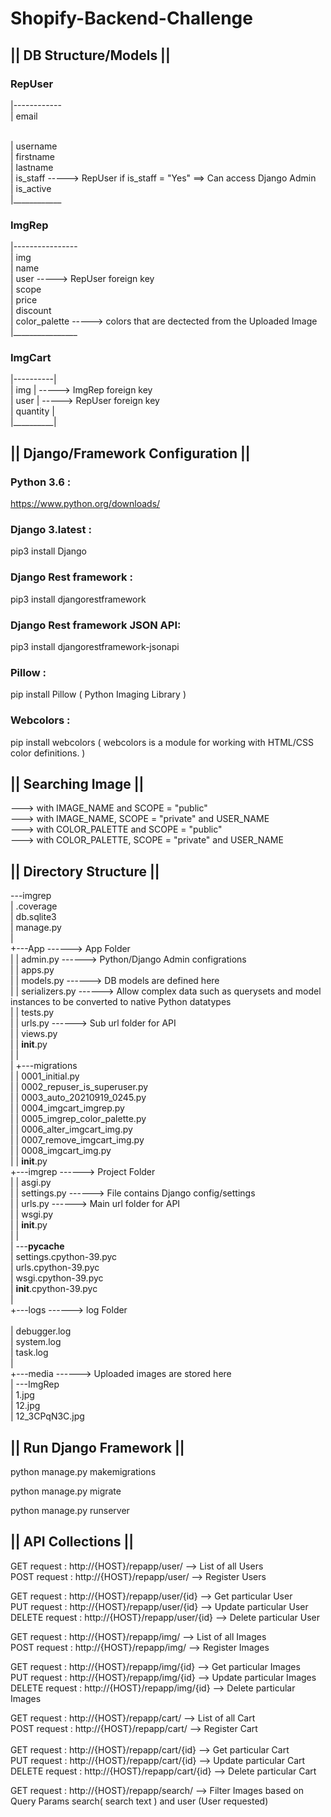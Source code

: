 # Shopify-Backend-Challenge

<b><h2>||     DB Structure/Models    ||</b></h2>

<b><h3>     RepUser    </b></h3>

 |------------ <br>
 | email      </p>  <br>
 | username     <br>
 | firstname  <br>
 | lastname   <br>
 | is_staff        ----->  RepUser if is_staff = "Yes" ==> Can access Django Admin<br> 
 | is_active  <br>
 |____________<br>
 
 <b><h3>     ImgRep    </b></h3>

 |----------------<br>
 | img              <br>
 | name             <br>
 | user               ----->  RepUser foreign key<br>
 | scope          <br>
 | price          <br>
 | discount       <br>
 | color_palette      ----->  colors that are dectected from the Uploaded Image<br>
 |________________<br>
 
  <b><h3>     ImgCart    </b></h3>

 |----------|<br>
 | img      |    ----->  ImgRep foreign key<br>
 | user     |    ----->  RepUser foreign key<br>
 | quantity |<br>
 |__________|<br>


<b><h2>||     Django/Framework Configuration    ||</b></h2>

<b><h3>Python 3.6 :</b></h3> https://www.python.org/downloads/

<b><h3>Django 3.latest :</b></h3> pip3 install Django

<b><h3>Django Rest framework :</b></h3> pip3 install djangorestframework

<b><h3>Django Rest framework JSON API:</b></h3> pip3 install djangorestframework-jsonapi

<b><h3>Pillow :</b></h3> pip install Pillow ( Python Imaging Library )

<b><h3>Webcolors :</b></h3> pip install webcolors ( webcolors is a module for working with HTML/CSS color definitions. )


<b><h2>||     Searching Image    ||</b></h2>

--->  with IMAGE_NAME and SCOPE = "public"<br>
--->  with IMAGE_NAME, SCOPE = "private" and USER_NAME<br>
--->  with COLOR_PALETTE and SCOPE = "public"<br>
--->  with COLOR_PALETTE, SCOPE = "private" and USER_NAME<br>

<b><h2>||     Directory Structure    ||</b></h2>

\---imgrep<br>
    |   .coverage<br>
    |   db.sqlite3<br>
    |   manage.py<br>
    |   <br>
    +---App                                                 ------> App Folder<br>
    |   |   admin.py                                        ------> Python/Django Admin configrations<br>
    |   |   apps.py<br>
    |   |   models.py                                       ------> DB models are defined here<br>
    |   |   serializers.py                                  ------> Allow complex data such as querysets and model instances to be converted to native Python datatypes<br>
    |   |   tests.py<br>
    |   |   urls.py                                         ------> Sub url folder for API<br>
    |   |   views.py<br>
    |   |   __init__.py<br>
    |   |   <br>
    |   +---migrations<br>
    |   |      0001_initial.py<br>
    |   |      0002_repuser_is_superuser.py<br>
    |   |      0003_auto_20210919_0245.py<br>
    |   |      0004_imgcart_imgrep.py<br>
    |   |      0005_imgrep_color_palette.py<br>
    |   |      0006_alter_imgcart_img.py<br>
    |   |      0007_remove_imgcart_img.py<br>
    |   |      0008_imgcart_img.py<br>
    |   |      __init__.py  <br>
    +---imgrep                                              ------> Project Folder<br>
    |   |   asgi.py<br>
    |   |   settings.py                                     ------> File contains Django config/settings<br>
    |   |   urls.py                                         ------> Main url folder for API<br>
    |   |   wsgi.py<br>
    |   |   __init__.py<br>
    |   |   <br>
    |   \---__pycache__<br>
    |           settings.cpython-39.pyc<br>
    |           urls.cpython-39.pyc<br>
    |           wsgi.cpython-39.pyc<br>
    |           __init__.cpython-39.pyc<br>
    |           <br>
    +---logs                                                ------> log Folder <br>                    
    |       debugger.log<br>
    |       system.log<br>
    |       task.log<br>
    |       <br>
    +---media                                               ------> Uploaded images are stored here <br>
    |   \---ImgRep<br>
    |           1.jpg<br>
    |           12.jpg<br>
    |           12_3CPqN3C.jpg<br>


<b><h2>||     Run Django Framework    ||</b></h2>

python manage.py makemigrations<br>

python manage.py migrate<br>

python manage.py runserver<br>

<b><h2>||     API Collections    ||</b></h2>

GET request : http://{HOST}/repapp/user/ --> List of all Users<br>
POST request : http://{HOST}/repapp/user/ --> Register Users<br>

GET request : http://{HOST}/repapp/user/{id} --> Get particular User<br>
PUT request : http://{HOST}/repapp/user/{id} --> Update particular User<br>
DELETE request : http://{HOST}/repapp/user/{id} --> Delete particular User<br>


GET request : http://{HOST}/repapp/img/ --> List of all Images<br>
POST request : http://{HOST}/repapp/img/ --> Register Images<br>

GET request : http://{HOST}/repapp/img/{id} --> Get particular Images<br>
PUT request : http://{HOST}/repapp/img/{id} --> Update particular Images<br>
DELETE request : http://{HOST}/repapp/img/{id} --> Delete particular Images<br>

GET request : http://{HOST}/repapp/cart/ --> List of all Cart<br>
POST request : http://{HOST}/repapp/cart/ --> Register Cart<br>
<br>
GET request : http://{HOST}/repapp/cart/{id} --> Get particular Cart<br>
PUT request : http://{HOST}/repapp/cart/{id} --> Update particular Cart<br>
DELETE request : http://{HOST}/repapp/cart/{id} --> Delete particular Cart<br>

GET request : http://{HOST}/repapp/search/ --> Filter Images based on Query Params search( search text ) and user (User requested) <br>



